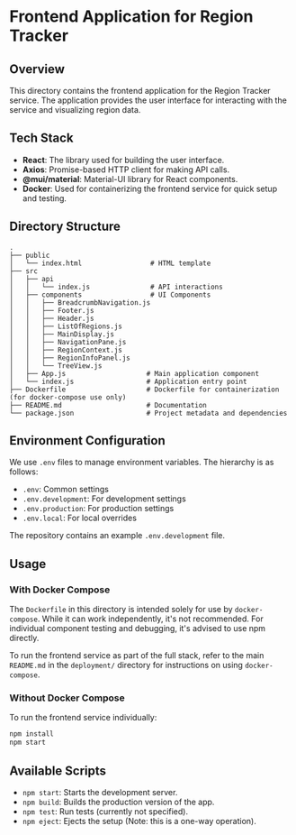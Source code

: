 # Frontend Application for Region Tracker

## Overview

This directory contains the frontend application for the Region Tracker service. The application provides the user interface for interacting with the service and visualizing region data.

## Tech Stack

- **React**: The library used for building the user interface.
- **Axios**: Promise-based HTTP client for making API calls.
- **@mui/material**: Material-UI library for React components.
- **Docker**: Used for containerizing the frontend service for quick setup and testing.

## Directory Structure

```
.
├── public
│   └── index.html                 # HTML template
├── src
│   ├── api
│   │   └── index.js               # API interactions
│   ├── components                 # UI Components
│   │   ├── BreadcrumbNavigation.js
│   │   ├── Footer.js
│   │   ├── Header.js
│   │   ├── ListOfRegions.js
│   │   ├── MainDisplay.js
│   │   ├── NavigationPane.js
│   │   ├── RegionContext.js
│   │   ├── RegionInfoPanel.js
│   │   └── TreeView.js
│   ├── App.js                    # Main application component
│   └── index.js                  # Application entry point
├── Dockerfile                    # Dockerfile for containerization (for docker-compose use only)
├── README.md                     # Documentation
└── package.json                  # Project metadata and dependencies
```

## Environment Configuration

We use `.env` files to manage environment variables. The hierarchy is as follows:

- `.env`: Common settings
- `.env.development`: For development settings
- `.env.production`: For production settings
- `.env.local`: For local overrides

The repository contains an example `.env.development` file.

## Usage

### With Docker Compose

The `Dockerfile` in this directory is intended solely for use by `docker-compose`. While it can work independently, it's not recommended. For individual component testing and debugging, it's advised to use npm directly.

To run the frontend service as part of the full stack, refer to the main `README.md` in the `deployment/` directory for instructions on using `docker-compose`.

### Without Docker Compose

To run the frontend service individually:

```bash
npm install
npm start
```

## Available Scripts

- `npm start`: Starts the development server.
- `npm build`: Builds the production version of the app.
- `npm test`: Run tests (currently not specified).
- `npm eject`: Ejects the setup (Note: this is a one-way operation).
